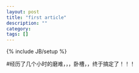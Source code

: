 ```yaml
---
layout: post
title: "first article"
description: ""
category:
tags: []
---
```

{% include JB/setup %}

#经历了几个小时的磨难，，，卧槽，，终于搞定了！！！
